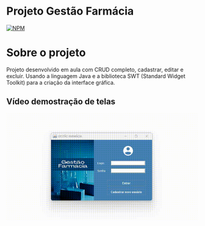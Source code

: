 # Projeto Gestão Farmácia
[![NPM](https://img.shields.io/npm/l/react)](https://github.com/CardosoEmanuela/ProjetoGestaoFarmacia/tree/main)

# Sobre o projeto

Projeto desenvolvido em aula com CRUD completo, cadastrar, editar e excluir. Usando a linguagem Java e a biblioteca SWT (Standard Widget Toolkit) para a criação da interface gráfica.

## Vídeo demostração de telas
![Gestão Farmácia](https://github.com/CardosoEmanuela/ProjetoGestaoFarmacia/blob/main/Assets/gestaoFarmacia.gif) 

